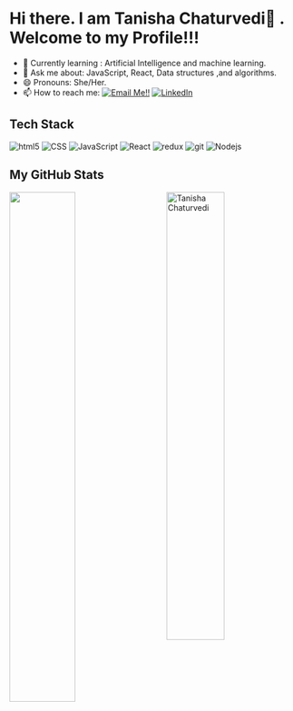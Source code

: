 # Hi there. I am Tanisha Chaturvedi👋 . Welcome to my Profile!!!

<!--- 🔭 I am currently working as a Specialist Programmer @ Infosys. -->
- 🌱 Currently learning : Artificial Intelligence and machine learning.
- 💬 Ask me about: JavaScript, React, Data structures ,and algorithms.
- 😄 Pronouns: She/Her.
- 📫 How to reach me: <a href="mailto:chaturveditanisha17@gmail.com">![Email Me!!](https://img.shields.io/badge/Gmail-D14836?style=for-the-badge&logo=gmail&logoColor=white)</a> <a href="https://www.linkedin.com/in/tanishachaturvedi17/">![LinkedIn](https://img.shields.io/badge/LinkedIn-0077B5?style=for-the-badge&logo=linkedin&logoColor=white)</a>

## Tech Stack
<p>
  <img alt="html5" src="https://img.shields.io/badge/-HTML5-E34F26?style=flat-square&logo=html5&logoColor=white" />
  <img alt="CSS" src="https://img.shields.io/badge/CSS%20-%231572B6.svg?style=flat-square&logo=css3&logoColor=white" />
  <img alt="JavaScript" src="https://img.shields.io/badge/JavaScript%20-%23F7DF1E.svg?style=flat-square&logo=javascript&logoColor=black" />
  <img alt="React" src="https://img.shields.io/badge/-React-45b8d8?style=flat-square&logo=react&logoColor=white" />
  <img alt="redux" src="https://img.shields.io/badge/-Redux-764ABC?style=flat-square&logo=redux&logoColor=white" />
  <img alt="git" src="https://img.shields.io/badge/-Git-F05032?style=flat-square&logo=git&logoColor=white" />
  <img alt="Nodejs" src="https://img.shields.io/badge/-Nodejs-43853d?style=flat-square&logo=Node.js&logoColor=white" />
</p>

## My GitHub Stats

 <img src="https://github-readme-stats.vercel.app/api?username=Chaturvediiii&show_icons=true&theme=gotham" alt="Tanisha Chaturvedi" width="45%" align="right"/>
 <img  src="https://github-readme-streak-stats.herokuapp.com/?user=Chaturvediiii&theme=dark" width="48%" >
  



















